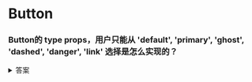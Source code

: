 # Button

### Button的 type props，用户只能从 'default', 'primary', 'ghost', 'dashed', 'danger', 'link' 选择是怎么实现的？

<details>
<summary>答案</summary>
```
// 1. 创建 tuple 辅助函数
const tuple = <T extends string[]>(...args: T) => args;

// 2. 
const ButtonTypes = tuple('default', 'primary', 'ghost', 'dashed', 'danger', 'link');

// 3. 
type ButtonType = (typeof ButtonTypes)[number];

// 4. 
interface BaseButtonProps {
  type?: ButtonType
}
```

</details> 

### 如何制定props 的默认值

### 如何定义「react 的鼠标事件处理函数」？

`React.MouseEventHandler<HTMLElement>`

### 如何根据已存在的 interface1，返回一个新的 interface2，其中 interface2 删除了某个属性？

<details>
<summary>答案</summary>
Hi~ o(*￣▽￣*)ブ
</details> 

### 
